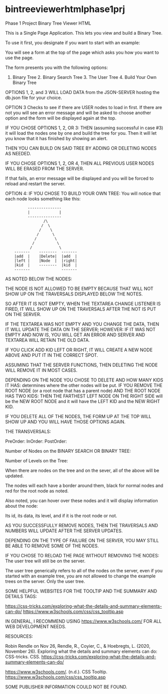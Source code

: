 # bintreeviewerhtmlphase1prj
Phase 1 Project Binary Tree Viewer HTML

This is a Single Page Application. This lets you view and build a Binary Tree.

To use it first, you designate if you want to start with an example:

You will see a form at the top of the page which asks you how you want to use the page.

The form presents you with the following options:

1. Binary Tree 2. Binary Search Tree 3. The User Tree 4. Build Your Own Binary Tree

OPTIONS 1, 2, and 3 WILL LOAD DATA from the JSON-SERVER hosting the db.json file for your choice.

OPTION 3 Checks to see if there are USER nodes to load in first. If there are not you will see an error message and will be asked to choose another option and the form will be displayed again at the top.

IF YOU CHOSE OPTIONS 1, 2, OR 3: THEN (assuming successful in case #3) it will load the nodes one by one and build the tree for you. Then it will let you know that it has finished by showing an alert.

THEN YOU CAN BUILD ON SAID TREE BY ADDING OR DELETING NODES AS NEEDED.

IF YOU CHOSE OPTIONS 1, 2, OR 4, THEN ALL PREVIOUS USER NODES WILL BE ERASED FROM THE SERVER.

If that fails, an error message will be displayed and you will be forced to reload and restart the server.

OPTION 4: IF YOU CHOSE TO BUILD YOUR OWN TREE: You will notice that each node looks something like this:

              ---------------
              |             |
              ---------------
                     /\
                    /  \
                   /    \
                  /      \
                 /        \
                /          \
               /            \
        -------    --------  -------
        |add  |    |Delete|  |add  |
        |left |    |Node  |  |right|
        |kid  |    --------  |kid  |
        -------              -------

AS NOTED BELOW THE NODES:

THE NODE IS NOT ALLOWED TO BE EMPTY BECAUSE THAT WILL NOT SHOW UP ON THE TRAVERSALS DISPLAYED BELOW THE NOTES.

SO AFTER IT IS NOT EMPTY, WHEN THE TEXTAREA CHANGE LISTENER IS FIRED, IT WILL SHOW UP ON THE TRAVERSALS AFTER THE NOT IS PUT ON THE SERVER.

IF THE TEXTAREA WAS NOT EMPTY AND YOU CHANGE THE DATA, THEN IT WILL UPDATE THE DATA ON THE SERVER;
HOWEVER: IF IT WAS NOT EMPTY AND NOW IS, YOU WILL GET AN ERROR AND SERVER AND TEXTAREA WILL RETAIN THE OLD DATA.

IF YOU CLICK ADD KID LEFT OR RIGHT, IT WILL CREATE A NEW NODE ABOVE AND PUT IT IN THE CORRECT SPOT.

ASSUMING THAT THE SERVER FUNCTIONS, THEN DELETING THE NODE WILL REMOVE IT IN MOST CASES.

DEPENDING ON THE NODE YOU CHOSE TO DELETE AND HOW MANY KIDS IT HAS: determines where the other nodes will be put. IF YOU REMOVE THE ROOT NODE (or a root node that has a parent node) AND THE ROOT NODE HAS TWO KIDS: THEN THE FARTHEST LEFT NODE ON THE RIGHT SIDE will be the NEW ROOT NODE and it will have the LEFT KID and the NEW RIGHT KID.

IF YOU DELETE ALL OF THE NODES, THE FORM UP AT THE TOP WILL SHOW UP AND YOU WILL HAVE THOSE OPTIONS AGAIN.

THE TRANSVERSALS:

PreOrder:
InOrder:
PostOrder:

Number of Nodes on the BINARY SEARCH OR BINARY TREE:

Number of Levels on the Tree:

When there are nodes on the tree and on the sever, all of the above will be updated.

The nodes will each have a border around them, black for normal nodes and red for the root node as noted.

Also noted, you can hover over these nodes and it will display information about the node:

Its id,
its data,
its level,
and if it is the root node or not.

AS YOU SUCCESSFULLY REMOVE NODES, THEN THE TRAVERSALS AND NUMBERS WILL UPDATE AFTER THE SERVER UPDATES.

DEPENDING ON THE TYPE OF FAILURE ON THE SERVER, YOU MAY STILL BE ABLE TO REMOVE SOME OF THE NODES.

IF YOU CHOSE TO RELOAD THE PAGE WITHOUT REMOVING THE NODES: The user tree will still be on the server.

The user tree generically refers to all of the nodes on the server, even if you started with an example tree, you are not allowed to change the example trees on the server. Only the user tree.

SOME HELPFUL WEBSITES FOR THE TOOLTIP AND THE SUMMARY AND DETAILS TAGS:

https://css-tricks.com/exploring-what-the-details-and-summary-elements-can-do/
https://www.w3schools.com/css/css_tooltip.asp

IN GENERAL, I RECOMMEND USING https://www.w3schools.com/ FOR ALL WEB DEVELOPMENT NEEDS.

RESOURCES:

Robin Rendle on Nov 26, Rendle, R., Coyier, C., &amp; Hoebregts, L. (2020, November 26). Exploring what the details and summary elements can do: CSS-tricks. CSS. https://css-tricks.com/exploring-what-the-details-and-summary-elements-can-do/

https://www.w3schools.com/. (n.d.). CSS Tooltip. https://www.w3schools.com/css/css_tooltip.asp 

SOME PUBLISHER INFORMATION COULD NOT BE FOUND.

